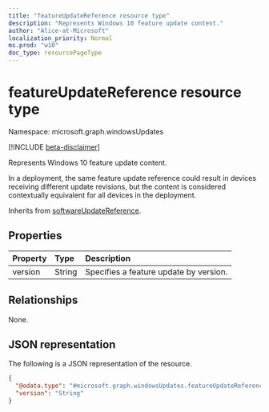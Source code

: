 ```yaml
---
title: "featureUpdateReference resource type"
description: "Represents Windows 10 feature update content."
author: "Alice-at-Microsoft"
localization_priority: Normal
ms.prod: "w10"
doc_type: resourcePageType
---
```


# featureUpdateReference resource type

Namespace: microsoft.graph.windowsUpdates

[!INCLUDE [beta-disclaimer](../../includes/beta-disclaimer.md)]

Represents Windows 10 feature update content.

In a deployment, the same feature update reference could result in devices receiving different update revisions, but the content is considered contextually equivalent for all devices in the deployment.

Inherits from [softwareUpdateReference](../resources/windowsupdates-softwareupdatereference.md).

## Properties
|Property|Type|Description|
|:---|:---|:---|
|version|String|Specifies a feature update by version.|

## Relationships
None.

## JSON representation
The following is a JSON representation of the resource.
<!-- {
  "blockType": "resource",
  "@odata.type": "microsoft.graph.windowsUpdates.featureUpdateReference"
}
-->
``` json
{
  "@odata.type": "#microsoft.graph.windowsUpdates.featureUpdateReference",
  "version": "String"
}
```

